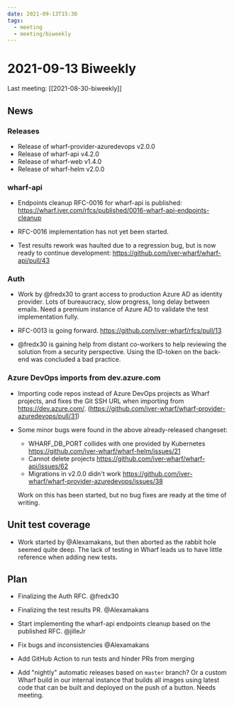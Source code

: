 ```yaml
---
date: 2021-09-13T15:30
tags: 
  - meeting
  - meeting/biweekly
---
```


# 2021-09-13 Biweekly

Last meeting: [[2021-08-30-biweekly]]

## News

### Releases

- Release of wharf-provider-azuredevops v2.0.0
- Release of wharf-api v4.2.0
- Release of wharf-web v1.4.0
- Release of wharf-helm v2.0.0

### wharf-api

- Endpoints cleanup RFC-0016 for wharf-api is published:
  <https://wharf.iver.com/rfcs/published/0016-wharf-api-endpoints-cleanup>

- RFC-0016 implementation has not yet been started.

- Test results rework was haulted due to a regression bug, but is now ready to
  continue development: <https://github.com/iver-wharf/wharf-api/pull/43>

### Auth

- Work by @fredx30 to grant access to production Azure AD as identity provider.
  Lots of bureaucracy, slow progress, long delay between emails.
  Need a premium instance of Azure AD to validate the test implementation fully.

- RFC-0013 is going forward. <https://github.com/iver-wharf/rfcs/pull/13>

- @fredx30 is gaining help from distant co-workers to help reviewing the
  solution from a security perspective. Using the ID-token on the back-end was
  concluded a bad practice.

### Azure DevOps imports from dev.azure.com

- Importing code repos instead of Azure DevOps projects as Wharf projects,
  and fixes the Git SSH URL when importing from <https://dev.azure.com/>.
  (<https://github.com/iver-wharf/wharf-provider-azuredevops/pull/31>)

- Some minor bugs were found in the above already-released changeset:

  - WHARF_DB_PORT collides with one provided by Kubernetes <https://github.com/iver-wharf/wharf-helm/issues/21>
  - Cannot delete projects <https://github.com/iver-wharf/wharf-api/issues/62>
  - Migrations in v2.0.0 didn't work <https://github.com/iver-wharf/wharf-provider-azuredevops/issues/38>

  Work on this has been started, but no bug fixes are ready at the time of
  writing.

## Unit test coverage

- Work started by @Alexamakans, but then aborted as the rabbit hole seemed quite
  deep. The lack of testing in Wharf leads us to have little reference when
  adding new tests.

## Plan

- Finalizing the Auth RFC. @fredx30

- Finalizing the test results PR. @Alexamakans

- Start implementing the wharf-api endpoints cleanup based on the published RFC.
  @jilleJr

- Fix bugs and inconsistencies @Alexamakans

- Add GitHub Action to run tests and hinder PRs from merging

- Add "nightly" automatic releases based on `master` branch? Or a custom Wharf
  build in our internal instance that builds all images using latest code
  that can be built and deployed on the push of a button. Needs meeting.

